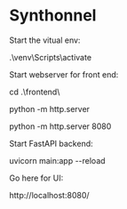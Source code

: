 # Synthonnel

Start the vitual env:

.\venv\Scripts\activate


Start webserver for front end:

cd .\frontend\  

python -m http.server

python -m http.server 8080


Start FastAPI backend:

uvicorn main:app --reload


Go here for UI:

http://localhost:8080/



